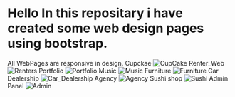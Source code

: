 # Hello In this repositary i have created some web design pages using bootstrap.
All WebPages are responsive in design.
Cupckae
![CupCake](https://user-images.githubusercontent.com/67594050/139094489-86265586-6cfb-4e7b-891c-d49fc72f0499.png)
Renter_Web
![Renters](https://user-images.githubusercontent.com/67594050/139094473-403f2995-71ca-4f4b-8c98-c0ce7fc06377.png)
Portfolio
![Portfolio](https://user-images.githubusercontent.com/67594050/139094483-8e2194c6-1bc6-4bf8-acf2-ac2dd3bb46e0.png)
Music
![Music](https://user-images.githubusercontent.com/67594050/139094486-087fb12a-4db1-47bd-96cc-52a54541a669.png)
Furniture
![Furniture](https://user-images.githubusercontent.com/67594050/139094495-7ec978d6-0fbe-4524-ae52-f54a8a609922.png)
Car Dealership
![Car_Dealership](https://user-images.githubusercontent.com/67594050/139094501-69735a83-9063-4a2c-991a-b40c5fbb7c6e.png)
Agency
![Agency](https://user-images.githubusercontent.com/67594050/139094504-1df55bcd-c3de-4577-8bbd-d7ab76c60e64.png)
Sushi shop
![Sushi](https://user-images.githubusercontent.com/67594050/139094507-5eac6bf5-f2f6-418f-8356-d19624a9014c.png)
Admin Panel
![Admin](https://user-images.githubusercontent.com/67594050/139094528-90943eee-81e7-44d5-8a4a-f6c032e1582e.png)
